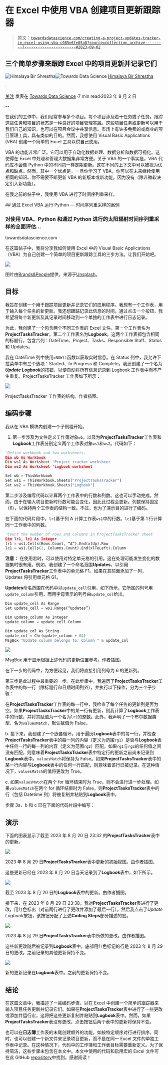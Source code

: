 # 在 Excel 中使用 VBA 创建项目更新跟踪器

> 原文：[`towardsdatascience.com/creating-a-project-updates-tracker-in-excel-using-vba-c085e6fe05a8?source=collection_archive---------7-----------------------#2023-09-02`](https://towardsdatascience.com/creating-a-project-updates-tracker-in-excel-using-vba-c085e6fe05a8?source=collection_archive---------7-----------------------#2023-09-02)

## 三个简单步骤来跟踪 Excel 中的项目更新并记录它们

[](https://medium.com/@himalaya.birshrestha?source=post_page-----c085e6fe05a8--------------------------------)![Himalaya Bir Shrestha](https://medium.com/@himalaya.birshrestha?source=post_page-----c085e6fe05a8--------------------------------)[](https://towardsdatascience.com/?source=post_page-----c085e6fe05a8--------------------------------)![Towards Data Science](https://towardsdatascience.com/?source=post_page-----c085e6fe05a8--------------------------------) [Himalaya Bir Shrestha](https://medium.com/@himalaya.birshrestha?source=post_page-----c085e6fe05a8--------------------------------)

·

[关注](https://medium.com/m/signin?actionUrl=https%3A%2F%2Fmedium.com%2F_%2Fsubscribe%2Fuser%2Fba33e6d0d27b&operation=register&redirect=https%3A%2F%2Ftowardsdatascience.com%2Fcreating-a-project-updates-tracker-in-excel-using-vba-c085e6fe05a8&user=Himalaya+Bir+Shrestha&userId=ba33e6d0d27b&source=post_page-ba33e6d0d27b----c085e6fe05a8---------------------post_header-----------) 发表在 [Towards Data Science](https://towardsdatascience.com/?source=post_page-----c085e6fe05a8--------------------------------) ·7 min read·2023 年 9 月 2 日[](https://medium.com/m/signin?actionUrl=https%3A%2F%2Fmedium.com%2F_%2Fvote%2Ftowards-data-science%2Fc085e6fe05a8&operation=register&redirect=https%3A%2F%2Ftowardsdatascience.com%2Fcreating-a-project-updates-tracker-in-excel-using-vba-c085e6fe05a8&user=Himalaya+Bir+Shrestha&userId=ba33e6d0d27b&source=-----c085e6fe05a8---------------------clap_footer-----------)

--

[](https://medium.com/m/signin?actionUrl=https%3A%2F%2Fmedium.com%2F_%2Fbookmark%2Fp%2Fc085e6fe05a8&operation=register&redirect=https%3A%2F%2Ftowardsdatascience.com%2Fcreating-a-project-updates-tracker-in-excel-using-vba-c085e6fe05a8&source=-----c085e6fe05a8---------------------bookmark_footer-----------)

在我们的工作中，我们经常参与多个项目。每个项目涉及若干任务或子任务。跟踪这些任务和项目的状态是一种良好的项目管理实践。这些项目任务或更新可以用于我们自己的知识，也可以在项目会议中共享信息。市场上有许多免费的或商业的项目管理工具，具有类似的目的。然而，我想使用 Visual Basic Applications (VBA) 创建一个简单的 Excel 工具以供自己使用。

VBA 的功能非常广泛。它可以用于自动化数据处理、数据分析和数据可视化。这使得在 Excel 中处理和管理大数据集非常方便。关于 VBA 的一个事实是，VBA 代码库不会像 Python 中的不同包一样定期更新。这在不同的上下文中可以被视为优点和缺点。然而，其中一个优点是，一旦你学习了 VBA，你可以在未来继续使用相同的知识。你不需要不断更新 VBA 的新版本或新功能，因为没有（除非微软决定引入新功能）。

在我之前的帖子中，我使用 VBA 进行了时间序列重采样。

[](/running-python-via-excel-vba-a-case-of-time-series-resampling-fe108610e4e4?source=post_page-----c085e6fe05a8--------------------------------) ## 通过 Excel VBA 运行 Python — 时间序列重采样的案例

### 对使用 VBA、Python 和通过 Python 进行的太阳辐射时间序列重采样的全面评估...

towardsdatascience.com

在这篇帖子中，我将分享我如何使用 Excel 中的 Visual Basic Applications（VBA）为自己创建一个简单的项目更新跟踪工具的三步方法。让我们开始吧。

![](img/f539e50224cb3cfd42633803ff7a211c.png)

图片由[Brands&People](https://unsplash.com/@brandsandpeople)提供，来源于[Unsplash](http://www.unsplash.com)。

## **目标**

我旨在创建一个用于跟踪项目更新并记录它们的应用程序。我想有一个工作表，用于输入每个任务的新更新。我还想跟踪记录此信息的时间。通过点击一个按钮，我希望将每个新更新及其记录时间移动到一个单独的工作表中进行日志记录。

为此，我创建了一个包含两个不同工作表的 Excel 文件。第一个工作表名为**ProjectTasksTracker**，第二个工作表名为**Logbook**。这两个工作表都包含相同的标题行，包含六列：DateTime、Project、Tasks、Responsible Staff、Status 和 Updates。

我在 DateTime 列中使用`=NOW()`函数以获取实时信息。在 Status 列中，我允许下拉菜单中有三个选项：Started、In Progress 和 Complete。我还创建了一个名为***Update Logbook***的按钮，以便自动将所有信息记录到 Logbook 工作表中而不产生重复。ProjectTasksTracker 工作表如下所示：

![](img/38a134b14ad65234d73b1941caf0d4a2.png)

ProjectTasksTracker 工作表的结构。作者插图。

## **编码步骤**

我从在 VBA 模块内创建一个子例程开始。

1.  第一步涉及为文件定义工作簿对象`wb`，以及为**ProjectTasksTracker**工作表和**Logbook**工作表分别定义两个工作表对象`ws1`和`ws2`。代码如下：

```py
'Define workbook and two worksheets.
Dim wb As Workbook
Dim ws1 As Worksheet 'Project tracker worksheet
Dim ws2 As Worksheet 'Logbook worksheet

Set wb = ThisWorkbook
Set ws1 = ThisWorkbook.Sheets("ProjectTasksTracker")
Set ws2 = ThisWorkbook.Sheets("Logbook")
```

第二步涉及编写代码以计算两个工作表中的行数和列数。这也可以手动完成。然而，由于在输入项目更新时行数可能会变化，因此此过程会更新。列数保持固定（6），以保持两个工作表的结构一致。不过，也为了演示目的进行了编码。

在下面的代码片段中，`lr1`基于列 A 计算工作表`ws1`中的行数。`lc1`基于第 1 行计算同一工作表中的列数。

```py
'Count the number of rows and columns in ProjectTasksTracker sheet
Dim lr1, lc1 As Integer
lr1 = ws1.Cells(Rows.Count, “A”).End(xlUp).Row 
lc1 = ws1.Cells(1, Columns.Count).End(xlToLeft).Column 
```

**注意：** 在使用宏时，可以使用对特定单元格的引用。这在处理可能发生变化的数据集时很有用。例如，我创建了一个命名范围**Updates**，以引用**ProjectTasksTracker**工作表中的单元格 F1。如果在其前面添加了一列，Updates 将引用单元格 G1。

**Updates**命名范围在代码中以`update_cell`引用，如下所示。它所属的列号用`update_column`引用，而用字母表示的列号由`update_col`给出。

```py
Dim update_cell As Range
Set update_cell = ws1.Range(“Updates”)

Dim update_column As Integer
update_column = update_cell.Column

Dim update_col As String
update_col = Chr(update_column + 64)
MsgBox "Update column belongs to: Column " & update_col
```

![](img/8f0d14ad2b0931e1eadb5479636fed10.png)

MsgBox 用于显示根据上述代码的更新位置参考。作者插图。

在下一步的代码中，为方便起见，我们将直接引用列号为 6 的更新列。

第三步是此过程中最重要的一步。在此步骤中，我遍历了**ProjectTasksTracker**工作表中的每一行（除标题行和日期时间列外），并执行以下操作，分为三个子步骤：

在**ProjectTasksTracker**工作表的每一行中，我检查了每个任务的更新列是否为空。如果**ProjectTasksTracker**中的某一行有更新，则我计算了**Logbook**工作表中的行数，并将其赋值为一个名为`lr2`的整数。此外，我声明了一个布尔数据类型，名为`valuesMatch`，默认赋值为 False。

b. 接下来，我创建了一个嵌套循环，用于遍历**Logbook**表中的每一行，并检查**ProjectTasksTracker**表中的每一列的内容（定义为范围`rg1`）是否与**Logbook**表中任何一行的每一列的内容（定义为范围`rg2`）匹配。如果`rg1`与`rg2`的任何值之间没有匹配，则意味着**ProjectTasksTracker**表中特定行的更新之前尚未记录到**Logbook**表中。`valuesMatch`将保持为 False。如果**ProjectTasksTracker**表中的某一行内容与**Logbook**表中的任何一行匹配，则意味着该行已被记录。在这种情况下，`valuesMatch`的值将更改为 True。

c. 如果`valuesMatch`在两个 for 循环结束时为 True，则不会进行进一步处理。如果`valuesMatch`在两个 for 循环结束时为 False，则**ProjectTasksTracker**表中的行（包括 Datetime 列）将被复制并粘贴到**Logbook**表中。

步骤 3a、b 和 c 已在下面的代码片段中编写：

## 演示

下面的图表显示了截至 2023 年 8 月 20 日 23:32 的**ProjectTasksTracker**表中的更新。

![](img/f95801d97b10e2388ab3d9ccaf56ffbc.png)

2023 年 8 月 29 日**ProjectTasksTracker**表中更新的初始视图。由作者插图。

这些更新已经在 2023 年 8 月 20 日当天记录到了**Logbook**表中，如下所示。

![](img/88975c17b74e77432c474e93723d0f1e.png)

截至 2023 年 8 月 20 日的**Logbook**表中的更新。由作者插图。

接下来，在 2023 年 8 月 29 日 23:38，我对**ProjectTasksTracker**表进行了更改，用红色标出（对前两行进行了更改并添加了最后一行）。然后我点击了*Update Logbook*按钮，该按钮分配了上述**Coding Steps**部分描述的宏。

![](img/b8c282ffd5c6d05664297f5944f86fd9.png)

2023 年 8 月 29 日**ProjectTasksTracker**表中所做的更改。由作者插图。

这些新更改随后被记录到**Logbook**表中。底部用红色标记的行是 2023 年 8 月 29 日的更改。之前记录的其他更新保持不变。

![](img/e9fc3a57792c7799dcbef6405157e5a2.png)

新的更新记录在**Logbook**表中。之前的更新保持不变。

## 结论

在这篇文章中，我描述了一些编码步骤，以在 Excel 中创建一个简单的跟踪器来输入项目任务更新并记录它们。如果在**ProjectTasksTracker**表中进行了一些更改或添加并运行宏，这将把这些更新复制并粘贴到**Logbook**表中。然而，如果**ProjectTasksTracker**表没有更改，点击按钮后两个表中的更新将保持不变。

也可以在**日志簿**工作表的末尾创建额外的功能，如按特定顺序对行进行排序。同时，也可以创建一个新文件来记录项目更新，而不是在同一 Excel 文件的单独工作表中记录。在这种情况下，代码中的工作簿和工作表目标需要重新定义。为了保持简洁，这些步骤未包含在本文中。本文中使用的代码和启用宏的 Excel 文件可在此 GitHub [repository](https://github.com/hbshrestha/Data_Analytics)中找到。感谢阅读！
